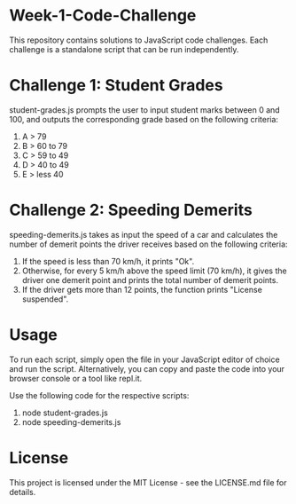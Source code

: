 # Week-1-Code-Challenge

This repository contains solutions to JavaScript code challenges.
Each challenge is a standalone script that can be run independently.

# Challenge 1: Student Grades
student-grades.js prompts the user to input student marks between 0 and 100, and outputs the corresponding grade based on the following criteria:

1. A > 79
2. B > 60 to 79
3. C > 59 to 49
4. D > 40 to 49
5. E > less 40

# Challenge 2: Speeding Demerits
speeding-demerits.js takes as input the speed of a car and calculates the number of demerit points the driver receives based on the following criteria:

1. If the speed is less than 70 km/h, it prints "Ok".
2. Otherwise, for every 5 km/h above the speed limit (70 km/h), it gives the driver one demerit point and prints the total number of demerit points.
3. If the driver gets more than 12 points, the function prints "License suspended".

# Usage
To run each script, simply open the file in your JavaScript editor of choice and run the script. Alternatively, you can copy and paste the code into your browser console or a tool like repl.it.

Use the following code for the respective scripts:
1. node student-grades.js
2. node speeding-demerits.js

# License
This project is licensed under the MIT License - see the LICENSE.md file for details.
